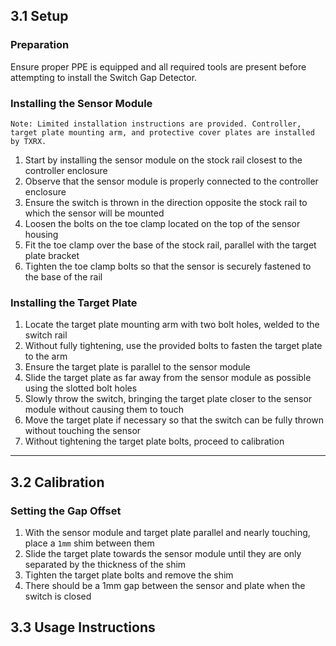 ## 3.1 Setup

### Preparation

Ensure proper PPE is equipped and all required tools are present before attempting to install the Switch Gap Detector. 

### Installing the Sensor Module

``Note: Limited installation instructions are provided. Controller, target plate mounting arm, and protective cover plates are installed by TXRX.``

1. Start by installing the sensor module on the stock rail closest to the controller enclosure
2. Observe that the sensor module is properly connected to the controller enclosure
3. Ensure the switch is thrown in the direction opposite the stock rail to which the sensor will be mounted
4. Loosen the bolts on the toe clamp located on the top of the sensor housing
5. Fit the toe clamp over the base of the stock rail, parallel with the target plate bracket
6. Tighten the toe clamp bolts so that the sensor is securely fastened to the base of the rail

### Installing the Target Plate

1. Locate the target plate mounting arm with two bolt holes, welded to the switch rail
2. Without fully tightening, use the provided bolts to fasten the target plate to the arm
3. Ensure the target plate is parallel to the sensor module
4. Slide the target plate as far away from the sensor module as possible using the slotted bolt holes
5. Slowly throw the switch, bringing the target plate closer to the sensor module without causing them to touch
6. Move the target plate if necessary so that the switch can be fully thrown without touching the sensor
7. Without tightening the target plate bolts, proceed to calibration

---

## 3.2 Calibration

### Setting the Gap Offset

1. With the sensor module and target plate parallel and nearly touching, place a ``1mm`` shim between them
2. Slide the target plate towards the sensor module until they are only separated by the thickness of the shim
3. Tighten the target plate bolts and remove the shim
4. There should be a 1mm gap between the sensor and plate when the switch is closed

## 3.3 Usage Instructions
